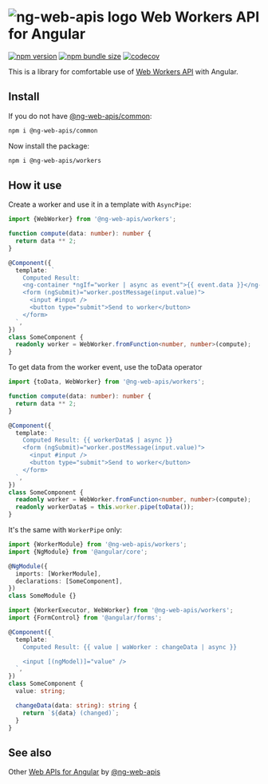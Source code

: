 # ![ng-web-apis logo](https://raw.githubusercontent.com/taiga-family/ng-web-apis/main/libs/workers/logo.svg) Web Workers API for Angular

[![npm version](https://img.shields.io/npm/v/@ng-web-apis/workers.svg)](https://npmjs.com/package/@ng-web-apis/workers)
[![npm bundle size](https://img.shields.io/bundlephobia/minzip/@ng-web-apis/workers)](https://bundlephobia.com/result?p=@ng-web-apis/workers)
[![codecov](https://codecov.io/github/taiga-family/ng-web-apis/graph/badge.svg?flag=workers)](https://codecov.io/github/taiga-family/ng-web-apis/tree/main/libs/workers)

This is a library for comfortable use of
[Web Workers API](https://developer.mozilla.org/en-US/docs/Web/API/Web_Workers_API) with Angular.

## Install

If you do not have [@ng-web-apis/common](https://github.com/taiga-family/ng-web-apis/tree/main/libs/common):

```bash
npm i @ng-web-apis/common
```

Now install the package:

```bash
npm i @ng-web-apis/workers
```

## How it use

Create a worker and use it in a template with `AsyncPipe`:

```ts
import {WebWorker} from '@ng-web-apis/workers';

function compute(data: number): number {
  return data ** 2;
}

@Component({
  template: `
    Computed Result:
    <ng-container *ngIf="worker | async as event">{{ event.data }}</ng-container>
    <form (ngSubmit)="worker.postMessage(input.value)">
      <input #input />
      <button type="submit">Send to worker</button>
    </form>
  `,
})
class SomeComponent {
  readonly worker = WebWorker.fromFunction<number, number>(compute);
}
```

To get data from the worker event, use the toData operator

```ts
import {toData, WebWorker} from '@ng-web-apis/workers';

function compute(data: number): number {
  return data ** 2;
}

@Component({
  template: `
    Computed Result: {{ workerData$ | async }}
    <form (ngSubmit)="worker.postMessage(input.value)">
      <input #input />
      <button type="submit">Send to worker</button>
    </form>
  `,
})
class SomeComponent {
  readonly worker = WebWorker.fromFunction<number, number>(compute);
  readonly workerData$ = this.worker.pipe(toData());
}
```

It's the same with `WorkerPipe` only:

```ts
import {WorkerModule} from '@ng-web-apis/workers';
import {NgModule} from '@angular/core';

@NgModule({
  imports: [WorkerModule],
  declarations: [SomeComponent],
})
class SomeModule {}
```

```ts
import {WorkerExecutor, WebWorker} from '@ng-web-apis/workers';
import {FormControl} from '@angular/forms';

@Component({
  template: `
    Computed Result: {{ value | waWorker : changeData | async }}

    <input [(ngModel)]="value" />
  `,
})
class SomeComponent {
  value: string;

  changeData(data: string): string {
    return `${data} (changed)`;
  }
}
```

## See also

Other [Web APIs for Angular](https://taiga-family.github.io/ng-web-apis/) by
[@ng-web-apis](https://github.com/taiga-family/ng-web-apis)
